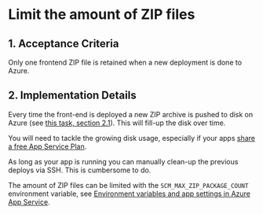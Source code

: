 # Limit the amount of ZIP files

## 1. Acceptance Criteria

Only one frontend ZIP file is retained when a new deployment is done to Azure.

## 2. Implementation Details

Every time the front-end is deployed a new ZIP archive is pushed to disk on Azure (see [this task, section 2.1](./4-build-a-cd-pipeline.md)). This will fill-up the disk over time.

You will need to tackle the growing disk usage, especially if your apps [share a free App Service Plan](<../../../../reference/cicd/azure/1 - note on app service plan.md>).

As long as your app is running you can manually clean-up the previous deploys via SSH. This is cumbersome to do.

The amount of ZIP files can be limited with the
`SCM_MAX_ZIP_PACKAGE_COUNT` environment variable,
see [Environment variables and app settings in Azure App Service](https://learn.microsoft.com/en-us/azure/app-service/reference-app-settings?tabs=kudu%2Cdotnet#deployment).
